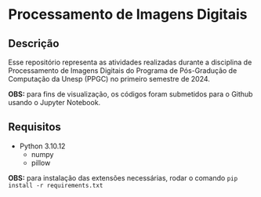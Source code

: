 # Processamento de Imagens Digitais

## Descrição

Esse repositório representa as atividades realizadas durante a disciplina de Processamento de Imagens Digitais do Programa de Pós-Gradução de Computação da Unesp (PPGC) no primeiro semestre de 2024.

**OBS:** para fins de visualização, os códigos foram submetidos para o Github usando o Jupyter Notebook.

## Requisitos

- Python 3.10.12
  - numpy
  - pillow
 
**OBS:** para instalação das extensões necessárias, rodar o comando `pip install -r requirements.txt`
